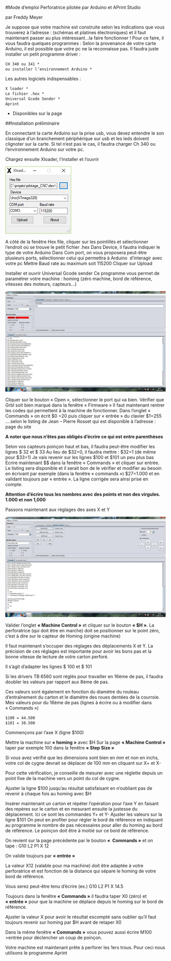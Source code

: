 #Mode d’emploi Perforatrice pilotée par Arduino et APrint Studio

par Freddy Meyer



Je suppose que votre machine est construite selon les indications que vous trouverez à l’adresse : (schémas et platines électroniques) et il faut maintenant passer au plus intéressant…la faire fonctionner !
Pour ce faire, il vous faudra quelques programmes :
Selon la provenance de votre carte Arduino, il est possible que votre pc ne la reconnaisse pas. Il faudra juste installer un petit programme driver :

	CH 340 ou 341 *  
	ou installer l’environnement Arduino *


Les autres logiciels indispensables :

	X loader *
	Le fichier .hex *
	Universal Gcode Sender *
	Aprint 


* Disponibles sur la page



##Installation  préliminaire

En connectant la carte Arduino  sur la prise usb, vous devez entendre le son classique d’un branchement  périphérique sur usb et les leds doivent clignoter sur la carte. Si tel n’est pas le cas, il faudra charger Ch 340 ou l’environnement Arduino sur votre pc.

Chargez ensuite Xloader, l’installer et l’ouvrir

![](xloader.PNG)


A côté de la fenêtre Hex file, cliquer sur les pointillés et sélectionner l’endroit où se trouve le petit fichier .hex
Dans Device, il faudra indiquer le type de votre Arduino
Dans Com port, on vous proposera peut-être plusieurs ports, sélectionner celui qui permettra à Arduino  d’interagir avec votre pc
Mettre Baud rate au maximum soit 115200
Cliquer sur Upload

Installer et ouvrir Universal Gcode sender
Ce programme vous permet de paramétrer votre machine : homing (zéro machine, bord de référence, vitesses des moteurs, capteurs…)

![](universal_gcode_sender.jpg)

Cliquer sur le bouton « Open », sélectionner le port qui va bien.
Vérifier que Grbl soit bien marqué dans la fenêtre « Firmware »
Il faut maintenant rentrer les codes qui permettent à la machine de fonctionner.
Dans l’onglet «  Commands » on écrit $0 =20 puis cliquer sur « entrée » du clavier
$1=255 ….selon le listing de Jean – Pierre Rosset qui est disponible à l’adresse :  page du site

**A noter que nous n’êtes pas obligés d’écrire ce qui est entre parenthèses**

Selon vos capteurs poinçon haut et bas, il faudra peut-être modifier les lignes $ 32 et $ 33
Au lieu de $32=0, il faudra mettre : $32=1 (de même pour $33=1)
Je vais revenir sur les lignes $100 et $101 un peu plus bas
Ecrire maintenant $$ dans la fenêtre « Commands » et cliquer sur entrée. Le listing sera disponible et il serait bon de le vérifier et modifier au besoin en écrivant par exemple (dans la fenêtre « commands ») $27=1.000 et en validant toujours par « entrée ». La ligne corrigée sera ainsi prise en compte.

**Attention d’écrire tous les nombres avec des points et non des virgules. 1.000 et non 1,000**

Passons maintenant aux réglages des axes X et Y

![](universal_gcode_sender2.jpg)

Valider l’onglet **« Machine Control »** et cliquer sur le bouton **« $H »**. La perforatrice (qui doit être en marche) doit se positionner sur le point zéro, c’est à dire sur le capteur de Homing (origine machine)

Il faut maintenant s’occuper des réglages des déplacements X et Y. La précision de ces réglages est importante pour avoir les bons pas et la bonne vitesse de lecture de votre carton perforé.

Il s’agit d’adapter les lignes $ 100 et $ 101

Si les drivers TB 6560 sont réglés pour travailler en 16ème de pas, il faudra doubler les valeurs par rapport aux 8ème de pas.

Ces valeurs sont également en fonction du diamètre du rouleau d’entraînement du carton et le diamètre des roues dentées de la courroie.
Mes valeurs pour du 16ème de pas (lignes à écrire ou à modifier dans « Commands ») 

	$100 = 44.500
	$101 = 38.500

Commençons par l’axe X (ligne $100)

Mettre la machine sur **« homing »** avec $H
Sur la page **« Machine Control »** taper par exemple 100 dans la fenêtre **« Step Size »**

Si vous avez vérifié que les dimensions sont bien en mm et non en inchs, votre col de cygne devrait se déplacer de 100 mm en cliquant sur X+ et X-

Pour cette vérification, je conseille de mesurer avec une réglette depuis un point fixe de la machine vers un point du col de cygne.

Ajuster la ligne $100 jusqu’au résultat satisfaisant en n’oubliant pas de revenir à chaque fois au homing avec $H 

Insérer maintenant un carton et répéter l’opération pour l’axe Y en faisant des repères sur le carton et en mesurant ensuite la justesse du déplacement. Ici ce sont les commandes Y+ et Y- 
Ajuster les valeurs sur la ligne $101
On peut en profiter pour régler le bord de référence en indiquant au programme le nombre de pas nécessaires pour aller du homing au bord de référence. Le poinçon doit être à moitié sur ce bord de référence.

On revient sur la page précédente par le bouton **«  Commands »** et on tape : G10 L2 P1 X 12 

On valide toujours par **« entrée »**

La valeur X12 (valable pour ma machine) doit être adaptée à votre perforatrice et est fonction de la distance qui sépare le homing de votre bord de référence.

Vous serez peut-être tenu d’écrire (ex.) G10 L2 P1 X 14.5

Toujours dans la fenêtre **« Commands »** il faudra taper X0 (zéro) et **« entrée »** pour que la machine se déplace depuis le homing sur le bord de référence.

Ajuster la valeur X pour avoir le résultat escompté sans oublier qu’il faut toujours revenir sur homing par $H avant de retaper X0

Dans la même fenêtre **« Commands »** vous pouvez aussi écrire M100 >entrée pour déclencher un coup de poinçon. 

Votre machine est maintenant prête à  perforer les 1ers trous. 
Pour ceci nous utilisons le programme Aprint